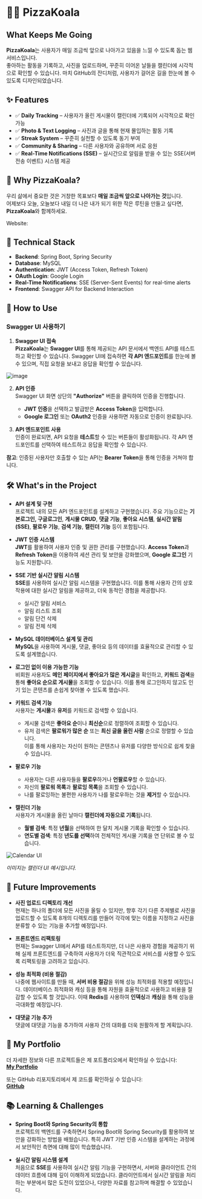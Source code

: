 # 🍕🐨 PizzaKoala

## **What Keeps Me Going**

**PizzaKoala**는 사용자가 매일 조금씩 앞으로 나아가고 있음을 느낄 수 있도록 돕는 웹 서비스입니다.  
좋아하는 활동을 기록하고, 사진을 업로드하며, 꾸준히 이어온 날들을 캘린더에 시각적으로 확인할 수 있습니다. 마치 GitHub의 잔디처럼, 사용자가 걸어온 길을 한눈에 볼 수 있도록 디자인되었습니다.

## **✨ Features**

- ✅ **Daily Tracking** – 사용자가 올린 게시물이 캘린더에 기록되어 시각적으로 확인 가능  
- ✅ **Photo & Text Logging** – 사진과 글을 통해 현재 몰입하는 활동 기록  
- ✅ **Streak System** – 꾸준히 실천할 수 있도록 동기 부여  
- ✅ **Community & Sharing** – 다른 사용자와 공유하며 서로 응원
- ✅ **Real-Time Notifications (SSE)** – 실시간으로 알림을 받을 수 있는 SSE(서버 전송 이벤트) 시스템 제공

## **🚀 Why PizzaKoala?**

우리 삶에서 중요한 것은 거창한 목표보다 **매일 조금씩 앞으로 나아가는 것**입니다.  
어제보다 오늘, 오늘보다 내일 더 나은 내가 되기 위한 작은 루틴을 만들고 싶다면, **PizzaKoala**와 함께하세요.  

Website: <br>

## **🔧 Technical Stack**

- **Backend**: Spring Boot, Spring Security
- **Database**: MySQL
- **Authentication**: JWT (Access Token, Refresh Token)
- **OAuth Login**: Google Login
- **Real-Time Notifications**: SSE (Server-Sent Events) for real-time alerts
- **Frontend**: Swagger API for Backend Interaction

## **🚀 How to Use**

### **Swagger UI 사용하기**

1. **Swagger UI 접속**  
   **PizzaKoala**는 **Swagger UI**를 통해 제공되는 API 문서에서 백엔드 API를 테스트하고 확인할 수 있습니다. Swagger UI에 접속하면 **각 API 엔드포인트**를 한눈에 볼 수 있으며, 직접 요청을 보내고 응답을 확인할 수 있습니다.

![image](https://pizzakoala.s3.ap-northeast-2.amazonaws.com/2025-01-293.51.11-ezgif.com-speed.gif)


2. **API 인증**  
   Swagger UI 화면 상단의 **"Authorize"** 버튼을 클릭하여 인증을 진행합니다.  
   - **JWT 인증**을 선택하고 발급받은 **Access Token**을 입력합니다.
   - **Google 로그인** 또는 **OAuth2** 인증을 사용하면 자동으로 인증이 완료됩니다.

3. **API 엔드포인트 사용**  
   인증이 완료되면, API 요청을 **테스트**할 수 있는 버튼들이 활성화됩니다. 각 API 엔드포인트를 선택하여 테스트하고 응답을 확인할 수 있습니다.

**참고**: 인증된 사용자만 호출할 수 있는 API는 **Bearer Token**을 통해 인증을 거쳐야 합니다.



## **🛠️ What's in the Project**

- **API 설계 및 구현**  
  프로젝트 내의 모든 API 엔드포인트를 설계하고 구현했습니다. 주요 기능으로는 **기본로그인, 구글로그인**, **게시물 CRUD**, **댓글 기능**, **좋아요 시스템**, **실시간 알림 (SSE)**, **팔로우 기능**, **검색 기능**, **캘린더 기능** 등이 포함됩니다.

- **JWT 인증 시스템**  
  **JWT**를 활용하여 사용자 인증 및 권한 관리를 구현했습니다. **Access Token**과 **Refresh Token**을 이용하여 세션 관리 및 보안을 강화했으며, **Google 로그인** 기능도 지원합니다.

- **SSE 기반 실시간 알림 시스템**  
  **SSE**를 사용하여 실시간 알림 시스템을 구현했습니다. 이를 통해 사용자 간의 상호작용에 대한 실시간 알림을 제공하고, 더욱 동적인 경험을 제공합니다.
  - 실시간 알림 서비스
  - 알림 리스트 조회
  - 알림 단건 삭제
  - 알림 전체 삭제

- **MySQL 데이터베이스 설계 및 관리**  
  **MySQL**을 사용하여 게시물, 댓글, 좋아요 등의 데이터를 효율적으로 관리할 수 있도록 설계했습니다.

- **로그인 없이 이용 가능한 기능**  
  비회원 사용자도 **메인 페이지에서 좋아요가 많은 게시글**을 확인하고, **키워드 검색**을 통해 **좋아요 순으로 게시물**을 조회할 수 있습니다. 이를 통해 로그인하지 않고도 인기 있는 콘텐츠를 손쉽게 찾아볼 수 있도록 했습니다.

- **키워드 검색 기능**  
  사용자는 **게시물**과 **유저**를 키워드로 검색할 수 있습니다.  
  - 게시물 검색은 **좋아요 순**이나 **최신순**으로 정렬하여 조회할 수 있습니다.  
  - 유저 검색은 **팔로워가 많은 순** 또는 **최신 글을 올린 사람** 순으로 정렬할 수 있습니다.  
  이를 통해 사용자는 자신이 원하는 콘텐츠나 유저를 다양한 방식으로 쉽게 찾을 수 있습니다.

- **팔로우 기능**  
  - 사용자는 다른 사용자들을 **팔로우**하거나 **언팔로우**할 수 있습니다.  
  - 자신의 **팔로워 목록**과 **팔로잉 목록**을 조회할 수 있습니다.  
  - 나를 팔로잉하는 불편한 사용자가 나를 팔로우하는 것을 **제거**할 수 있습니다.

- **캘린더 기능**  
  사용자가 게시물을 올린 날마다 **캘린더에 자동으로 기록**됩니다.  
  - **월별 검색**: 특정 **년월**을 선택하여 한 달치 게시물 기록을 확인할 수 있습니다.  
  - **연도별 검색**: 특정 **년도를 선택**하여 전체적인 게시물 기록을 연 단위로 볼 수 있습니다.
    
![Calendar UI](https://pizzakoala.s3.ap-northeast-2.amazonaws.com/calender.png)

*이미지는 캘린더 UI 예시입니다.*





## **🔮 Future Improvements**

- **사진 업로드 디렉토리 개선**  
  현재는 하나의 폴더에 모든 사진을 올릴 수 있지만, 향후 각기 다른 주제별로 사진을 업로드할 수 있도록 8개의 디렉토리를 만들어 각각에 맞는 이름을 지정하고 사진을 분류할 수 있는 기능을 추가할 예정입니다.

- **프론트엔드 리팩토링**  
  현재는 Swagger UI에서 API를 테스트하지만, 더 나은 사용자 경험을 제공하기 위해 실제 프론트엔드를 구축하여 사용자가 더욱 직관적으로 서비스를 사용할 수 있도록 리팩토링을 고려하고 있습니다.

- **성능 최적화 (비용 절감)**  
  나중에 웹사이트를 만들 때, **서버 비용 절감**을 위해 성능 최적화를 적용할 예정입니다. 데이터베이스 최적화와 캐싱 등을 통해 자원을 효율적으로 사용하고 비용을 절감할 수 있도록 할 것입니다. 이때 **Redis**를 사용하여 **인덱싱**과 **캐싱**을 통해 성능을 극대화할 예정입니다.

- **대댓글 기능 추가**  
  댓글에 대댓글 기능을 추가하여 사용자 간의 대화를 더욱 원활하게 할 계획입니다.


## **👾 My Portfolio**

더 자세한 정보와 다른 프로젝트들은 제 포트폴리오에서 확인하실 수 있습니다:  
[**My Portfolio**](#)

또는 GitHub 리포지토리에서 제 코드를 확인하실 수 있습니다:  
[**GitHub**](#)

## **📚 Learning & Challenges**

- **Spring Boot와 Spring Security의 통합**  
  프로젝트의 백엔드를 구축하면서 Spring Boot와 Spring Security를 활용하여 보안을 강화하는 방법을 배웠습니다. 특히 JWT 기반 인증 시스템을 설계하는 과정에서 보안적인 측면에 대해 많이 학습했습니다.

- **실시간 알림 시스템 설계**  
  처음으로 **SSE**를 사용하여 실시간 알림 기능을 구현하면서, 서버와 클라이언트 간의 데이터 흐름에 대해 깊이 이해하게 되었습니다. 클라이언트에서 실시간 알림을 처리하는 부분에서 많은 도전이 있었으나, 다양한 자료를 참고하며 해결할 수 있었습니다.

